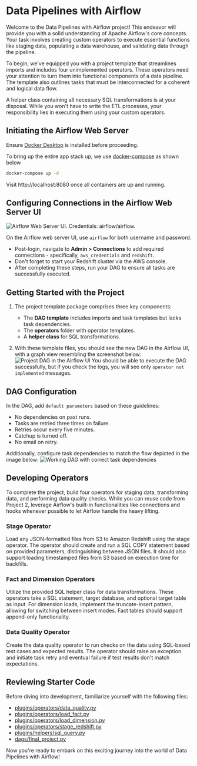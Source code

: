 # Data Pipelines with Airflow

Welcome to the Data Pipelines with Airflow project! This endeavor will provide you with a solid understanding of Apache Airflow's core concepts. Your task involves creating custom operators to execute essential functions like staging data, populating a data warehouse, and validating data through the pipeline.

To begin, we've equipped you with a project template that streamlines imports and includes four unimplemented operators. These operators need your attention to turn them into functional components of a data pipeline. The template also outlines tasks that must be interconnected for a coherent and logical data flow.

A helper class containing all necessary SQL transformations is at your disposal. While you won't have to write the ETL processes, your responsibility lies in executing them using your custom operators.

## Initiating the Airflow Web Server
Ensure [Docker Desktop](https://www.docker.com/products/docker-desktop/) is installed before proceeding.

To bring up the entire app stack up, we use [docker-compose](https://docs.docker.com/engine/reference/commandline/compose_up/) as shown below

```bash
docker-compose up -d
```
Visit http://localhost:8080 once all containers are up and running.

## Configuring Connections in the Airflow Web Server UI
![Airflow Web Server UI. Credentials: `airflow`/`airflow`.](assets/login.png)

On the Airflow web server UI, use `airflow` for both username and password.
* Post-login, navigate to **Admin > Connections** to add required connections - specifically, `aws_credentials` and `redshift`.
* Don't forget to start your Redshift cluster via the AWS console.
* After completing these steps, run your DAG to ensure all tasks are successfully executed.

## Getting Started with the Project
1. The project template package comprises three key components:
   * The **DAG template** includes imports and task templates but lacks task dependencies.
   * The **operators** folder with operator templates.
   * A **helper class** for SQL transformations.

1. With these template files, you should see the new DAG in the Airflow UI, with a graph view resembling the screenshot below:
![Project DAG in the Airflow UI](assets/final_project_dag_graph1.png)
You should be able to execute the DAG successfully, but if you check the logs, you will see only `operator not implemented` messages.

## DAG Configuration
In the DAG, add `default parameters` based on these guidelines:
* No dependencies on past runs.
* Tasks are retried three times on failure.
* Retries occur every five minutes.
* Catchup is turned off.
* No email on retry.

Additionally, configure task dependencies to match the flow depicted in the image below:
![Working DAG with correct task dependencies](assets/final_project_dag_graph2.png)

## Developing Operators
To complete the project, build four operators for staging data, transforming data, and performing data quality checks. While you can reuse code from Project 2, leverage Airflow's built-in functionalities like connections and hooks whenever possible to let Airflow handle the heavy lifting.

### Stage Operator
Load any JSON-formatted files from S3 to Amazon Redshift using the stage operator. The operator should create and run a SQL COPY statement based on provided parameters, distinguishing between JSON files. It should also support loading timestamped files from S3 based on execution time for backfills.

### Fact and Dimension Operators
Utilize the provided SQL helper class for data transformations. These operators take a SQL statement, target database, and optional target table as input. For dimension loads, implement the truncate-insert pattern, allowing for switching between insert modes. Fact tables should support append-only functionality.

### Data Quality Operator
Create the data quality operator to run checks on the data using SQL-based test cases and expected results. The operator should raise an exception and initiate task retry and eventual failure if test results don't match expectations.

## Reviewing Starter Code
Before diving into development, familiarize yourself with the following files:
- [plugins/operators/data_quality.py](plugins/operators/data_quality.py)
- [plugins/operators/load_fact.py](plugins/operators/load_fact.py)
- [plugins/operators/load_dimension.py](plugins/operators/load_dimension.py)
- [plugins/operators/stage_redshift.py](plugins/operators/stage_redshift.py)
- [plugins/helpers/sql_query.py](plugins/helpers/sql_query.py)
- [dags/final_project.py](dags/final_project.py)

Now you're ready to embark on this exciting journey into the world of Data Pipelines with Airflow!

